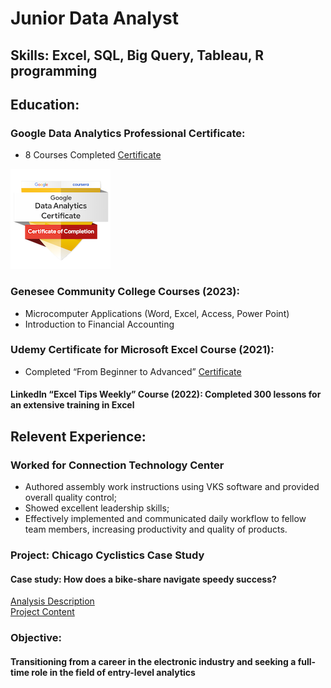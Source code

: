 # Junior Data Analyst

## Skills: Excel, SQL, Big Query, Tableau, R programming

## Education:

### Google Data Analytics Professional Certificate:
- 8 Courses Completed
[Certificate](https://www.coursera.org/share/2ee91bdc4a89b821fbb89e80e85a6241)

![Coursera Badge](/Images/google_badge.png)

### Genesee Community College Courses (2023):
- Microcomputer Applications (Word, Excel, Access, Power Point)
- Introduction to Financial Accounting

### Udemy Certificate for Microsoft Excel Course (2021):  
- Completed “From Beginner to Advanced”
[Certificate](https://www.udemy.com/certificate/UC-b6f25bf5-7a81-440d-9fb2-c4453ca03353/)

#### LinkedIn “Excel Tips Weekly” Course (2022): Completed 300 lessons for an extensive training in Excel

## Relevent Experience:
### Worked for Connection Technology Center
- Authored assembly work instructions using VKS software and provided overall quality control;
- Showed excellent leadership skills;
- Effectively implemented and communicated daily workflow to fellow team members, increasing productivity and quality of products.

### Project: Chicago Cyclistics Case Study
#### Case study: How does a bike-share navigate speedy success?
[Analysis Description](Analysis%20Description.pdf)  
[Project Content](Project%20content.pdf)

### Objective:
#### Transitioning from a career in the electronic industry and seeking a full-time role in the field of entry-level analytics

